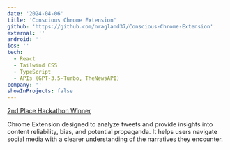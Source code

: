 ```yaml
---
date: '2024-04-06'
title: 'Conscious Chrome Extension'
github: 'https://github.com/nragland37/Conscious-Chrome-Extension'
external: ''
android: ''
ios: ''
tech:
  - React
  - Tailwind CSS
  - TypeScript
  - APIs (GPT-3.5-Turbo, TheNewsAPI)
company: ''
showInProjects: false
---
```


<!--
<p align="center">
  <img src="/assets/projects/conscious-demo.gif" alt="logo" style="width: 100%; max-width: 275px;" />
</p>
-->

[2nd Place Hackathon Winner](https://educathon.devpost.com/project-gallery)

Chrome Extension designed to analyze tweets and provide insights into content reliability, bias, and potential propaganda.
It helps users navigate social media with a clearer understanding of the narratives they encounter.
